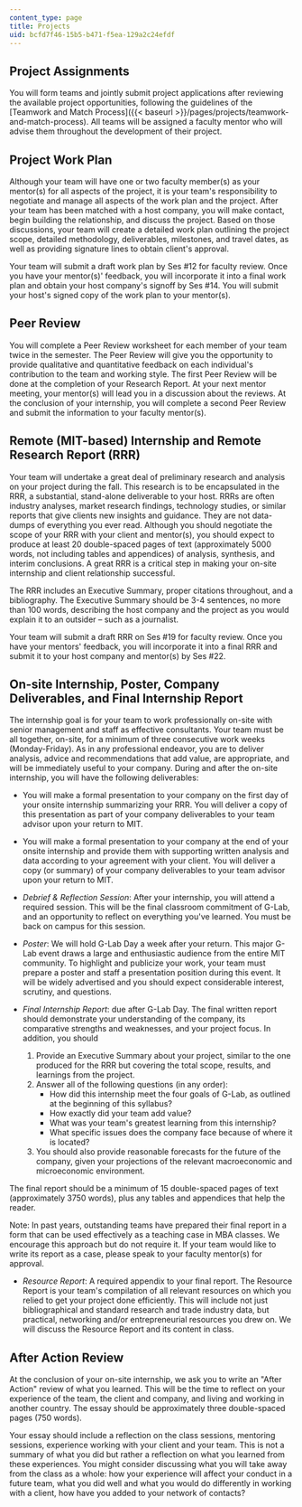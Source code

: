 ```yaml
---
content_type: page
title: Projects
uid: bcfd7f46-15b5-b471-f5ea-129a2c24efdf
---
```


Project Assignments
-------------------

You will form teams and jointly submit project applications after reviewing the available project opportunities, following the guidelines of the [Teamwork and Match Process]({{< baseurl >}}/pages/projects/teamwork-and-match-process). All teams will be assigned a faculty mentor who will advise them throughout the development of their project.

Project Work Plan
-----------------

Although your team will have one or two faculty member(s) as your mentor(s) for all aspects of the project, it is your team's responsibility to negotiate and manage all aspects of the work plan and the project. After your team has been matched with a host company, you will make contact, begin building the relationship, and discuss the project. Based on those discussions, your team will create a detailed work plan outlining the project scope, detailed methodology, deliverables, milestones, and travel dates, as well as providing signature lines to obtain client's approval.

Your team will submit a draft work plan by Ses #12 for faculty review. Once you have your mentor(s)' feedback, you will incorporate it into a final work plan and obtain your host company's signoff by Ses #14. You will submit your host's signed copy of the work plan to your mentor(s).

Peer Review
-----------

You will complete a Peer Review worksheet for each member of your team twice in the semester. The Peer Review will give you the opportunity to provide qualitative and quantitative feedback on each individual's contribution to the team and working style. The first Peer Review will be done at the completion of your Research Report. At your next mentor meeting, your mentor(s) will lead you in a discussion about the reviews. At the conclusion of your internship, you will complete a second Peer Review and submit the information to your faculty mentor(s).

Remote (MIT-based) Internship and Remote Research Report (RRR)
--------------------------------------------------------------

Your team will undertake a great deal of preliminary research and analysis on your project during the fall. This research is to be encapsulated in the RRR, a substantial, stand-alone deliverable to your host. RRRs are often industry analyses, market research findings, technology studies, or similar reports that give clients new insights and guidance. They are not data-dumps of everything you ever read. Although you should negotiate the scope of your RRR with your client and mentor(s), you should expect to produce at least 20 double-spaced pages of text (approximately 5000 words, not including tables and appendices) of analysis, synthesis, and interim conclusions. A great RRR is a critical step in making your on-site internship and client relationship successful.

The RRR includes an Executive Summary, proper citations throughout, and a bibliography. The Executive Summary should be 3-4 sentences, no more than 100 words, describing the host company and the project as you would explain it to an outsider – such as a journalist.

Your team will submit a draft RRR on Ses #19 for faculty review. Once you have your mentors' feedback, you will incorporate it into a final RRR and submit it to your host company and mentor(s) by Ses #22.

On-site Internship, Poster, Company Deliverables, and Final Internship Report
-----------------------------------------------------------------------------

The internship goal is for your team to work professionally on-site with senior management and staff as effective consultants. Your team must be all together, on-site, for a minimum of three consecutive work weeks (Monday-Friday). As in any professional endeavor, you are to deliver analysis, advice and recommendations that add value, are appropriate, and will be immediately useful to your company. During and after the on-site internship, you will have the following deliverables:

*   You will make a formal presentation to your company on the first day of your onsite internship summarizing your RRR. You will deliver a copy of this presentation as part of your company deliverables to your team advisor upon your return to MIT.
  
*   You will make a formal presentation to your company at the end of your onsite internship and provide them with supporting written analysis and data according to your agreement with your client. You will deliver a copy (or summary) of your company deliverables to your team advisor upon your return to MIT.
  
*   _Debrief & Reflection Session_: After your internship, you will attend a required session. This will be the final classroom commitment of G-Lab, and an opportunity to reflect on everything you've learned. You must be back on campus for this session.
  
*   _Poster_: We will hold G-Lab Day a week after your return. This major G-Lab event draws a large and enthusiastic audience from the entire MIT community. To highlight and publicize your work, your team must prepare a poster and staff a presentation position during this event. It will be widely advertised and you should expect considerable interest, scrutiny, and questions.
  
*   _Final Internship Report_: due after G-Lab Day. The final written report should demonstrate your understanding of the company, its comparative strengths and weaknesses, and your project focus. In addition, you should  
    1.  Provide an Executive Summary about your project, similar to the one produced for the RRR but covering the total scope, results, and learnings from the project.
    2.  Answer all of the following questions (in any order):
        *   How did this internship meet the four goals of G-Lab, as outlined at the beginning of this syllabus?
        *   How exactly did your team add value?
        *   What was your team's greatest learning from this internship?
        *   What specific issues does the company face because of where it is located?
    3.  You should also provide reasonable forecasts for the future of the company, given your projections of the relevant macroeconomic and microeconomic environment.

The final report should be a minimum of 15 double-spaced pages of text (approximately 3750 words), plus any tables and appendices that help the reader.

Note: In past years, outstanding teams have prepared their final report in a form that can be used effectively as a teaching case in MBA classes. We encourage this approach but do not require it. If your team would like to write its report as a case, please speak to your faculty mentor(s) for approval.

*   _Resource Report_: A required appendix to your final report. The Resource Report is your team's compilation of all relevant resources on which you relied to get your project done efficiently. This will include not just bibliographical and standard research and trade industry data, but practical, networking and/or entrepreneurial resources you drew on. We will discuss the Resource Report and its content in class.

After Action Review
-------------------

At the conclusion of your on-site internship, we ask you to write an "After Action" review of what you learned. This will be the time to reflect on your experience of the team, the client and company, and living and working in another country. The essay should be approximately three double-spaced pages (750 words).

Your essay should include a reflection on the class sessions, mentoring sessions, experience working with your client and your team. This is not a summary of what you did but rather a reflection on what you learned from these experiences. You might consider discussing what you will take away from the class as a whole: how your experience will affect your conduct in a future team, what you did well and what you would do differently in working with a client, how have you added to your network of contacts?